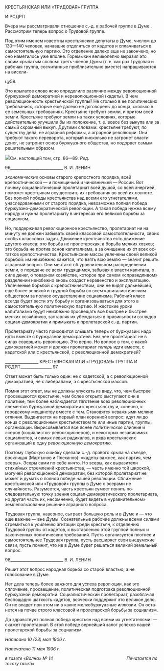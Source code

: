 КРЕСТЬЯНСКАЯ ИЛИ «ТРУДОВАЯ» ГРУППА

И РСДРП

Вчера мы рассматривали отношение с.-д. к рабочей группе в Думе . Рассмотрим те­перь вопрос о Трудовой группе.

Под этим именем известны крестьянские депутаты в Думе, числом до 130—140 че­ловек, начавшие отделяться от кадетов и сплачиваться в самостоятельную партию. Это отделение далеко еще не закончено, но оно наметилось уже вполне. Горемыкин вели­колепно выразил это своим крылатым словом: треть членов Думы (т. е. как раз Трудо­вая и рабочая группа, сосчитанные приблизительно вместе) напрашиваются на висели-

цу58.

Это крылатое слово ясно определило различие между революционной буржуазной демократией и нереволюционной (кадеты). В чем революционность крестьянской группы? Не столько в ее политических требованиях, которые еще далеко не договоре­ны до конца, сколько в ее земельных требованиях. Крестьяне требуют земли, и притом всей земли. Крестьяне требуют земли на таких условиях, которые действительно улуч­шили бы их положение, т. е. вовсе без выкупа или за самый скромный выкуп. Другими словами: крестьяне требуют, по существу дела, не аграрной реформы, а аграрной рево­люции. Они требуют такого переворота, который нисколько не затронет власти денег, не затронет основ буржуазного общества, но подорвет самым решительным образом

![](file:///C:/Users/bot32/AppData/Local/Temp/msohtmlclip1/01/clip_image001.png)См. настоящий том, стр. 86—89. _Ред._

  

96___________________________ В. И. ЛЕНИН

_экономические_ основы старого крепостного порядка, всей крепостнической — и поме­щичьей и чиновничьей — России. Вот почему социалистический пролетариат всей ду­шой, со всей энергией, поможет крестьянам осуществить их требования во всей их полноте. Без полной победы крестьянства над всеми его угнетателями, унаследованны­ми от старого порядка, невозможна полная победа буржуазно-демократической рево­люции. А такая победа нужна всему народу и нужна пролетариату в интересах его ве­ликой борьбы за социализм.

Но, поддерживая революционное крестьянство, пролетариат ни на минуту не должен забывать своей классовой самостоятельности, своих особых классовых задач. Движе­ние крестьянства есть движение другого класса; это борьба не пролетарская, а борьба мелких хозяев; это борьба не против основ капитализма, а за очищение их от всех ос­татков крепостничества. Крестьянские массы увлечены своей великой борьбой: им не­избежно кажется, что взять всю землю — значит решить аграрный вопрос. Они мечта­ют об уравнительном распределении земли, о передаче ее всем трудящимся, забывая о власти капитала, о силе денег, о товарном хозяйстве, которое при самом «справедли­вом» разделении неизбежно вновь создаст неравенство и эксплуатацию. Увлеченные борьбой с крепостничеством, они не видят дальнейшей, еще более великой и трудной борьбы со всем капиталистическим обществом за полное осуществление социализма. Рабочий класс всегда будет вести эту борьбу и организовываться для этого в самостоя­тельную политическую партию. И жестокие уроки капитализма будут неизбежно про­свещать все быстрее и быстрее мелких хозяйчиков, заставляя их убеждаться в правиль­ности взглядов социал-демократии и примыкать к пролетарской с.-д. партии.

Пролетариату часто приходится слышать теперь от буржуазии: надо идти вместе с буржуазной демократией. Без нее пролетариат не в силах совершить революцию. Это верно. Но вопрос в том, с какой демократией может и должен пролетариат _теперь_ идти вместе, с кадетской или с крестьянской, с революционной демократией?

  

_________________ КРЕСТЬЯНСКАЯ ИЛИ «ТРУДОВАЯ» ГРУППА И РСДРП________________ 97

Ответ может быть только один: не с кадетской, а с революционной демократией, не с либералами, а с крестьянской массой.

Помня этот ответ, мы не должны упускать из виду, что, чем быстрее просвещаются крестьяне, чем более открыто выступают они в политике, тем более наблюдается тяго­тение всех революционных элементов буржуазной демократии к крестьянству и, ко­нечно, к городскому мещанству вместе с тем. Становятся неважными мелкие отличия. Выдвигается на первый план коренной вопрос: идут ли до конца с революционным крестьянством те или иные партии, группы, организации. Вырисовывается все яснее _политическое_ слияние и эсеров (социалистов-революционеров), и некоторых независи­мых социалистов, и самых левых радикалов, и ряда крестьянских организаций в одну _революционную демократию._

Поэтому глубокую ошибку сделали с.-д. правого крыла на съезде, восклицая (Мар­тынов и Плеханов): «кадеты важнее, как партия, чем эсеры». Эсеры сами по себе ничто. Но эсеры, как выразители стихийных стремлений крестьянства, — часть именно той широкой, могучей революционной демократии, без которой пролетариат не может и думать о полной победе нашей революции. Сближение крестьянской или «Трудовой» группы в Думе с эсерами не случайность. Разумеется, часть крестьян сумеет понять по­следовательную точку зрения социал-демократического пролетариата, но другая часть их, несомненно, будет видеть в «уравнительном» землепользовании решение аграрного вопроса.

Трудовая группа, наверное, сыграет большую роль и в Думе и — что еще важнее — вне Думы. Сознательные рабочие должны всеми силами стремиться к усилению агита­ции среди крестьян, к отделению Трудовой группы от кадетов, к выставлению этой группой полных и законченных политических требований. Пусть организуется плотнее и самостоятельнее Трудовая группа, пусть расширяет свои внедумские связи, пусть помнит, что не в Думе будет решаться великий земельный вопрос.

  

98___________________________ В. И. ЛЕНИН

Решит этот вопрос народная борьба со старой властью, а не голосование в Думе.

Нет дела теперь более важного для успеха революции, как это сплочение, просвеще­ние, политическая подготовка революционной буржуазной демократии. Социалистиче­ский пролетариат, разоблачая беспощадно шаткость кадетов, всячески поддержит это великое дело. Он не впадет при этом ни в какие мелкобуржуазные иллюзии. Он оста­нется на почве строго классовой и пролетарской борьбы за социализм.

Да здравствует полная победа крестьян над всеми их угнетателями! — скажет про­летариат. В этой победе вернейший залог успехов нашей пролетарской борьбы за со­циализм.

_Написано 10 (23) мая 1906 г._

_Напечатано 11 мая 1906 г._

_в газете «Волна» № 14                                                             Печатается по тексту газеты_